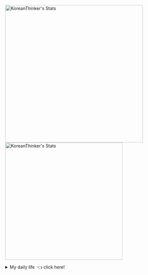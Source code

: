 <p  >
  <a target="_blank" href="https://github-readme-stats.vercel.app/api/wakatime?username=KoreanThinker&layout=compact&theme=dark&hide_border=true&langs_count=32" >
    <img width="440px"  src="https://github-readme-stats.vercel.app/api/wakatime?username=KoreanThinker&layout=compact&theme=dark&hide_border=true&langs_count=6" alt="KoreanThinker's Stats" /> 
  </a>
    <img width="375px" src="https://github-readme-stats.vercel.app/api?username=KoreanThinker&theme=dark&hide_border=true&count_private=true" alt="KoreanThinker's Stats" />
</p>
<details>
<summary>My daily life 👈 click here!</summary>
 
    
<!--START_SECTION:waka-->
**I'm a Night 🦉** 

```text
🌞 Morning    18 commits     ░░░░░░░░░░░░░░░░░░░░░░░░░   1.64% 
🌆 Daytime    388 commits    ████████░░░░░░░░░░░░░░░░░   35.37% 
🌃 Evening    600 commits    █████████████░░░░░░░░░░░░   54.69% 
🌙 Night      91 commits     ██░░░░░░░░░░░░░░░░░░░░░░░   8.3%

```
📅 **I'm Most Productive on Wednesday** 

```text
Monday       186 commits    ████░░░░░░░░░░░░░░░░░░░░░   16.96% 
Tuesday      172 commits    ████░░░░░░░░░░░░░░░░░░░░░   15.68% 
Wednesday    191 commits    ████░░░░░░░░░░░░░░░░░░░░░   17.41% 
Thursday     183 commits    ████░░░░░░░░░░░░░░░░░░░░░   16.68% 
Friday       147 commits    ███░░░░░░░░░░░░░░░░░░░░░░   13.4% 
Saturday     122 commits    ██░░░░░░░░░░░░░░░░░░░░░░░   11.12% 
Sunday       96 commits     ██░░░░░░░░░░░░░░░░░░░░░░░   8.75%

```


📊 **This Week I Spent My Time On** 

```text
⌚︎ Time Zone: Asia/Seoul

🐱‍💻 Projects: 
FrontEnd                 6 hrs 48 mins       █████████░░░░░░░░░░░░░░░░   38.98% 
pires                    4 hrs 53 mins       ███████░░░░░░░░░░░░░░░░░░   27.98% 
backend                  4 hrs 42 mins       ██████░░░░░░░░░░░░░░░░░░░   26.94% 
gilberto                 1 hr 3 mins         █░░░░░░░░░░░░░░░░░░░░░░░░   6.09% 
Unknown Project          0 secs              ░░░░░░░░░░░░░░░░░░░░░░░░░   0.01%

```


 Last Updated on 11/11/2021
<!--END_SECTION:waka-->
</details>
